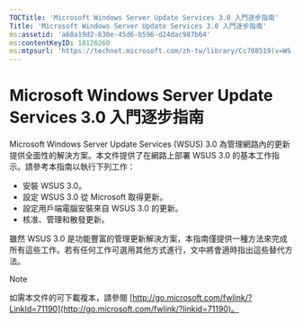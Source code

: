 ```yaml
---
TOCTitle: 'Microsoft Windows Server Update Services 3.0 入門逐步指南'
Title: 'Microsoft Windows Server Update Services 3.0 入門逐步指南'
ms:assetid: 'a68a19d2-630e-45d6-b596-d24dac987b64'
ms:contentKeyID: 18126260
ms:mtpsurl: 'https://technet.microsoft.com/zh-tw/library/Cc708519(v=WS.10)'
---
```


Microsoft Windows Server Update Services 3.0 入門逐步指南
=========================================================

Microsoft Windows Server Update Services (WSUS) 3.0 為管理網路內的更新提供全面性的解決方案。本文件提供了在網路上部署 WSUS 3.0 的基本工作指示。請參考本指南以執行下列工作：

-   安裝 WSUS 3.0。
-   設定 WSUS 3.0 從 Microsoft 取得更新。
-   設定用戶端電腦安裝來自 WSUS 3.0 的更新。
-   核准、管理和散發更新。

雖然 WSUS 3.0 是功能豐富的管理更新解決方案，本指南僅提供一種方法來完成所有這些工作。若有任何工作可選用其他方式進行，文中將會適時指出這些替代方法。

> [!NOTE]  
> 如需本文件的可下載複本，請參閱 [http://go.microsoft.com/fwlink/?LinkId=71190](http://go.microsoft.com/fwlink/?linkid=71190)。
